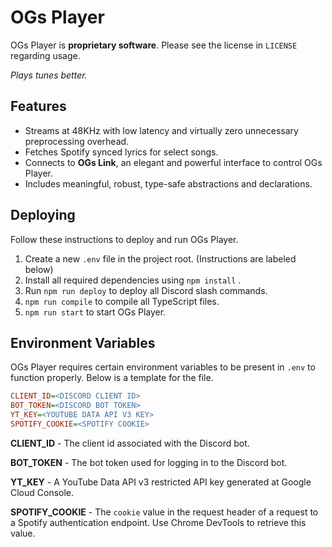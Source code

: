 # OGs Player

OGs Player is **proprietary software**. Please see the license in `LICENSE` regarding usage.

*Plays tunes better.*

## Features

- Streams at 48KHz with low latency and virtually zero unnecessary preprocessing overhead.
- Fetches Spotify synced lyrics for select songs.
- Connects to **OGs Link**, an elegant and powerful interface to control OGs Player.
- Includes meaningful, robust, type-safe abstractions and declarations.

## Deploying

Follow these instructions to deploy and run OGs Player.

1. Create a new `.env` file in the project root. (Instructions are labeled below)
2. Install all required dependencies using `npm install` .
3. Run `npm run deploy` to deploy all Discord slash commands.
4. `npm run compile` to compile all TypeScript files.
5. `npm run start` to start OGs Player.

## Environment Variables

OGs Player requires certain environment variables to be present in `.env` to function properly. Below is a template for the file.

```ini
CLIENT_ID=<DISCORD CLIENT ID>
BOT_TOKEN=<DISCORD BOT TOKEN>
YT_KEY=<YOUTUBE DATA API V3 KEY>
SPOTIFY_COOKIE=<SPOTIFY COOKIE>
```

**CLIENT_ID** - The client id associated with the Discord bot.

**BOT_TOKEN** - The bot token used for logging in to the Discord bot.

**YT_KEY** - A YouTube Data API v3 restricted API key generated at Google Cloud Console.

**SPOTIFY_COOKIE** - The `cookie` value in the request header of a request to a Spotify authentication endpoint. Use Chrome DevTools to retrieve this value.
